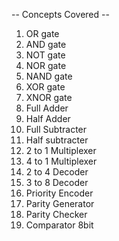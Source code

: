 -- Concepts Covered --

1. OR gate
2. AND gate
3. NOT gate
4. NOR gate
5. NAND gate
6. XOR gate
7. XNOR gate
8. Full Adder
9. Half Adder
10. Full Subtracter
11. Half subtracter
12. 2 to 1 Multiplexer
13. 4 to 1 Multiplexer
14. 2 to 4 Decoder
15. 3 to 8 Decoder
16. Priority Encoder
17. Parity Generator
18. Parity Checker
19. Comparator 8bit
   
